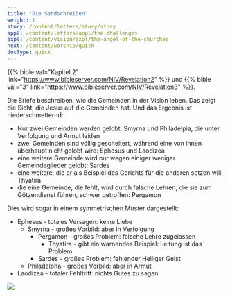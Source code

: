 ```yaml
---
title: "Die Sendschreiben"
weight: 1
story: /content/letters/story/story
appl: /content/letters/appl/the-challenges
expl: /content/vision/expl/the-angel-of-the-churches
next: /content/worship/quick
docType: quick
---
```


{{% bible val="Kapitel 2" link="https://www.bibleserver.com/NIV/Revelation2" %}} und {{% bible val="3" link="https://www.bibleserver.com/NIV/Revelation3" %}}.

Die Briefe beschreiben, wie die Gemeinden in der Vision leben. Das zeigt die Sicht, die Jesus auf die Gemeinden hat. Und das Ergebnis ist niederschmetternd:
- Nur zwei Gemeinden werden gelobt: Smyrna und Philadelpia, die unter Verfolgung und Armut leiden
- zwei Gemeinden sind völlig gescheitert, während eine von ihnen überhaupt nicht gelobt wird: Ephesus und Laodizea
- eine weitere Gemeinde wird nur wegen einiger weniger Gemeindeglieder gelobt: Sardes
- eine weitere, die er als Beispiel des Gerichts für die anderen setzen will: Thyatira
- die eine Gemeinde, die fehlt, wird durch falsche Lehren, die sie zum Götzendienst führen, schwer getroffen: Pergamon

Dies wird sogar in einem symmetrischen Muster dargestellt:
- Ephesus - totales Versagen: keine Liebe
    - Smyrna - großes Vorbild: aber in Verfolgung
        - Pergamon - großes Problem: falsche Lehre zugelassen
            - Thyatira - gibt ein warnendes Beispiel: Leitung ist das Problem
        - Sardes - großes Problem: fehlender Heiliger Geist
    - Philadelpha - großes Vorbild: aber in Armut
- Laodizea - totaler Fehltritt: nichts Gutes zu sagen

![](/images/Churches_de.jpg)
